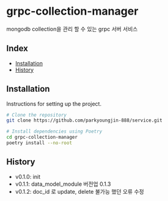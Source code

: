 # grpc-collection-manager

mongodb collection을 관리 할 수 있는 grpc 서버 서비스

## Index

- [Installation](#installation)
- [History](#History)

## Installation

Instructions for setting up the project.

```bash
# Clone the repository
git clone https://github.com/parkyoungjin-888/service.git

# Install dependencies using Poetry
cd grpc-collection-manager
poetry install --no-root
```

## History
+ v0.1.0: init 
+ v0.1.1: data_model_module 버전업 0.1.3
+ v0.1.2: doc_id 로 update, delete 불가능 했던 오류 수정
